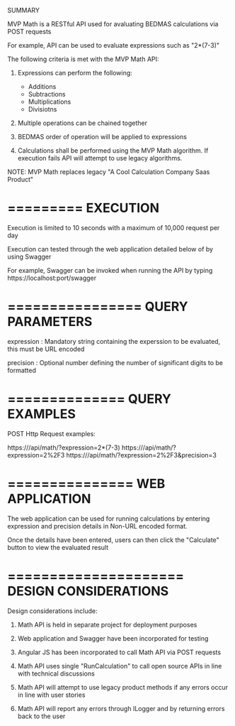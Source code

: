 SUMMARY

MVP Math is a RESTful API used for avaluating BEDMAS calculations via POST requests

For example, API can be used to evaluate expressions such as "2*(7-3)"

The following criteria is met with the MVP Math API:

1. Expressions can perform the following:

   * Additions
   * Subtractions
   * Multiplications
   * Divisiotns

2. Multiple operations can be chained together

3. BEDMAS order of operation will be applied to expressions

4. Calculations shall be performed using the MVP Math algorithm.
   If execution fails API will attempt to use legacy algorithms.

NOTE: MVP Math replaces legacy "A Cool Calculation Company Saas Product"


=========
EXECUTION
=========

Execution is limited to 10 seconds with a maximum of 10,000 request per day

Execution can tested through the web application detailed below of by using Swagger

For example, Swagger can be invoked when running the API by typing https://localhost:port/swagger



================
QUERY PARAMETERS
================

expression : Mandatory string containing the experssion to be evaluated, this must be URL encoded

precision  : Optional number defining the number of significant digits to be formatted



==============
QUERY EXAMPLES
==============

POST Http Request examples:

https://<server>/api/math/?expression=2*(7-3)
https://<server>/api/math/?expression=2%2F3
https://<server>/api/math/?expression=2%2F3&precision=3



===============
WEB APPLICATION
===============

The web application can be used for running calculations by entering expression and precision details in Non-URL encoded format.

Once the details have been entered, users can then click the "Calculate" button to view the evaluated result



=====================
DESIGN CONSIDERATIONS
=====================

Design considerations include:

1. Math API is held in separate project for deployment purposes

2. Web application and Swagger have been incorporated for testing

3. Angular JS has been incorporated to call Math API via POST requests

4. Math API uses single "RunCalculation" to call open source APIs in line with technical discussions

5. Math API will attempt to use legacy product methods if any errors occur in line with user stories

6. Math API will report any errors through ILogger and by returning errors back to the user
